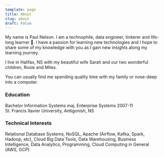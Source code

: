 ```yaml
---
template: page
title: About
slug: about
draft: False
---
```

My name is Paul Nelson. I am a technophile, data engineer, tinkerer and life-long learner :wave:. I have a passion for learning new technologies and I hope to share some of my knowledge with you as I gain new insights along my learning journey.

I live in Halifax, NS with my beautiful wife Sarah and our two wonderful children, Rosie and Miles.

You can usually find me spending quality time with my family or nose-deep into a computer.

### Education
Bachelor Information Systems maj. Enterprise Systems 2007-11  
St. Francis Xavier University, Antigonish, NS

### Technical Interests
Relational Database Systems, NoSQL, Apache (Airflow, Kafka, Spark, Hadoop, etc), Cloud Big Data Tools, Data Warehousing, Business Intelligence, Data Analytics, Programming, Cloud Computing in General (AWS, GCP)
